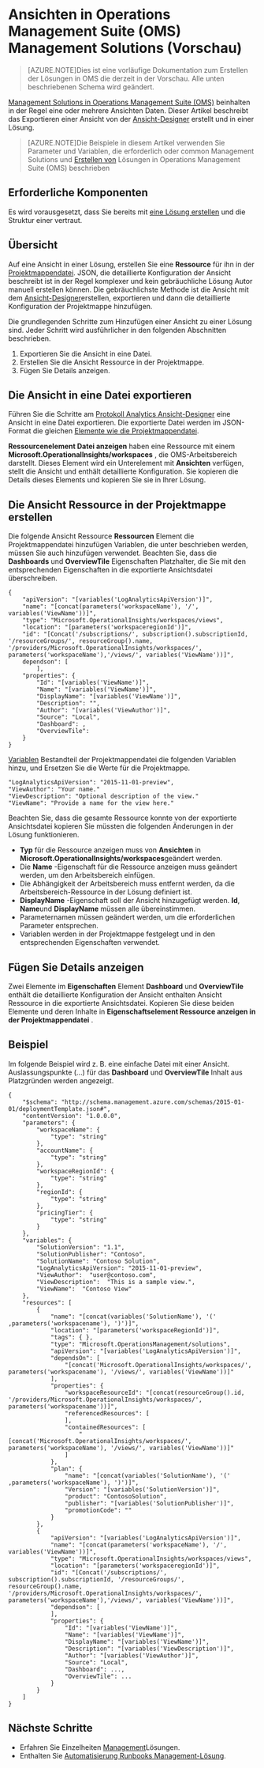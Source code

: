 <properties
   pageTitle="Ansichten in Management Solutions Operations Management Suite (OMS) | Microsoft Azure"
   description="Management Solutions in Operations Management Suite (OMS) beinhalten in der Regel eine oder mehrere Ansichten Daten.  Dieser Artikel beschreibt das Exportieren einer Ansicht von der Ansicht-Designer erstellt und in einer Lösung. "
   services="operations-management-suite"
   documentationCenter=""
   authors="bwren"
   manager="jwhit"
   editor="tysonn" />
<tags
   ms.service="operations-management-suite"
   ms.devlang="na"
   ms.topic="article"
   ms.tgt_pltfrm="na"
   ms.workload="infrastructure-services"
   ms.date="10/17/2016"
   ms.author="bwren" />

# <a name="views-in-operations-management-suite-oms-management-solutions-preview"></a>Ansichten in Operations Management Suite (OMS) Management Solutions (Vorschau)

>[AZURE.NOTE]Dies ist eine vorläufige Dokumentation zum Erstellen der Lösungen in OMS die derzeit in der Vorschau. Alle unten beschriebenen Schema wird geändert.    

[Management Solutions in Operations Management Suite (OMS)](operations-management-suite-solutions.md) beinhalten in der Regel eine oder mehrere Ansichten Daten.  Dieser Artikel beschreibt das Exportieren einer Ansicht von der [Ansicht-Designer](../log-analytics/log-analytics-view-designer.md) erstellt und in einer Lösung.  

>[AZURE.NOTE]Die Beispiele in diesem Artikel verwenden Sie Parameter und Variablen, die erforderlich oder common Management Solutions und [Erstellen von](operations-management-suite-solutions-creating.md) Lösungen in Operations Management Suite (OMS) beschrieben 


## <a name="prerequisites"></a>Erforderliche Komponenten
Es wird vorausgesetzt, dass Sie bereits mit [eine Lösung erstellen](operations-management-suite-solutions-creating.md) und die Struktur einer vertraut.


## <a name="overview"></a>Übersicht

Auf eine Ansicht in einer Lösung, erstellen Sie eine **Ressource** für ihn in der [Projektmappendatei](operations-management-suite-solutions-creating.md).  JSON, die detaillierte Konfiguration der Ansicht beschreibt ist in der Regel komplexer und kein gebräuchliche Lösung Autor manuell erstellen können.  Die gebräuchlichste Methode ist die Ansicht mit dem [Ansicht-Designer](../log-analytics/log-analytics-view-designer.md)erstellen, exportieren und dann die detaillierte Konfiguration der Projektmappe hinzufügen. 

Die grundlegenden Schritte zum Hinzufügen einer Ansicht zu einer Lösung sind.  Jeder Schritt wird ausführlicher in den folgenden Abschnitten beschrieben.

1. Exportieren Sie die Ansicht in eine Datei.
2. Erstellen Sie die Ansicht Ressource in der Projektmappe.
3. Fügen Sie Details anzeigen.

## <a name="export-the-view-to-a-file"></a>Die Ansicht in eine Datei exportieren
Führen Sie die Schritte am [Protokoll Analytics Ansicht-Designer](../log-analytics/log-analytics-view-designer.md) eine Ansicht in eine Datei exportieren.  Die exportierte Datei werden im JSON-Format die gleichen [Elemente wie die Projektmappendatei](operations-management-suite-solutions-creating.md#management-solution-files).  

**Ressourcenelement Datei anzeigen** haben eine Ressource mit einem **Microsoft.OperationalInsights/workspaces** , die OMS-Arbeitsbereich darstellt.  Dieses Element wird ein Unterelement mit **Ansichten** verfügen, stellt die Ansicht und enthält detaillierte Konfiguration.  Sie kopieren die Details dieses Elements und kopieren Sie sie in Ihrer Lösung.


## <a name="create-the-view-resource-in-the-solution"></a>Die Ansicht Ressource in der Projektmappe erstellen
Die folgende Ansicht Ressource **Ressourcen** Element die Projektmappendatei hinzufügen  Variablen, die unter beschrieben werden, müssen Sie auch hinzufügen verwendet.  Beachten Sie, dass die **Dashboards** und **OverviewTile** Eigenschaften Platzhalter, die Sie mit den entsprechenden Eigenschaften in die exportierte Ansichtsdatei überschreiben.
 
    {
        "apiVersion": "[variables('LogAnalyticsApiVersion')]",
        "name": "[concat(parameters('workspaceName'), '/', variables('ViewName'))]",
        "type": "Microsoft.OperationalInsights/workspaces/views",
        "location": "[parameters('workspaceregionId')]",
        "id": "[Concat('/subscriptions/', subscription().subscriptionId, '/resourceGroups/', resourceGroup().name, '/providers/Microsoft.OperationalInsights/workspaces/', parameters('workspaceName'),'/views/', variables('ViewName'))]",
        dependson": [
            ],
        "properties": {
            "Id": "[variables('ViewName')]",
            "Name": "[variables('ViewName')]",
            "DisplayName": "[variables('ViewName')]",
            "Description": "",
            "Author": "[variables('ViewAuthor')]",
            "Source": "Local",
            "Dashboard": ,
            "OverviewTile": 
        }
    }

[Variablen](operations-management-suite-solutions-creating.md#variables) Bestandteil der Projektmappendatei die folgenden Variablen hinzu, und Ersetzen Sie die Werte für die Projektmappe.

    "LogAnalyticsApiVersion": "2015-11-01-preview",
    "ViewAuthor": "Your name."
    "ViewDescription": "Optional description of the view."
    "ViewName": "Provide a name for the view here."


Beachten Sie, dass die gesamte Ressource konnte von der exportierte Ansichtsdatei kopieren Sie müssten die folgenden Änderungen in der Lösung funktionieren.  

- **Typ** für die Ressource anzeigen muss von **Ansichten** in **Microsoft.OperationalInsights/workspaces**geändert werden.
- Die **Name** -Eigenschaft für die Ressource anzeigen muss geändert werden, um den Arbeitsbereich einfügen.
- Die Abhängigkeit der Arbeitsbereich muss entfernt werden, da die Arbeitsbereich-Ressource in der Lösung definiert ist.
- **DisplayName** -Eigenschaft soll der Ansicht hinzugefügt werden.  **Id**, **Name**und **DisplayName** müssen alle übereinstimmen.
- Parameternamen müssen geändert werden, um die erforderlichen Parameter entsprechen.
- Variablen werden in der Projektmappe festgelegt und in den entsprechenden Eigenschaften verwendet.

## <a name="add-the-view-details"></a>Fügen Sie Details anzeigen
Zwei Elemente im **Eigenschaften** Element **Dashboard** und **OverviewTile** enthält die detaillierte Konfiguration der Ansicht enthalten Ansicht Ressource in die exportierte Ansichtsdatei.  Kopieren Sie diese beiden Elemente und deren Inhalte in **Eigenschaftselement Ressource anzeigen in der Projektmappendatei** . 

## <a name="example"></a>Beispiel
Im folgende Beispiel wird z. B. eine einfache Datei mit einer Ansicht.  Auslassungspunkte (...) für das **Dashboard** und **OverviewTile** Inhalt aus Platzgründen werden angezeigt.


    {
        "$schema": "http://schema.management.azure.com/schemas/2015-01-01/deploymentTemplate.json#",
        "contentVersion": "1.0.0.0",
        "parameters": {
            "workspaceName": {
                "type": "string"
            },
            "accountName": {
                "type": "string"
            },
            "workspaceRegionId": {
                "type": "string"
            },
            "regionId": {
                "type": "string"
            },
            "pricingTier": {
                "type": "string"
            }
        },
        "variables": {
            "SolutionVersion": "1.1",
            "SolutionPublisher": "Contoso",
            "SolutionName": "Contoso Solution",
            "LogAnalyticsApiVersion": "2015-11-01-preview",
            "ViewAuthor":  "user@contoso.com",
            "ViewDescription":  "This is a sample view.",
            "ViewName":  "Contoso View"
        },
        "resources": [
            {
                "name": "[concat(variables('SolutionName'), '(' ,parameters('workspacename'), ')')]",
                "location": "[parameters('workspaceRegionId')]",
                "tags": { },
                "type": "Microsoft.OperationsManagement/solutions",
                "apiVersion": "[variables('LogAnalyticsApiVersion')]",
                "dependsOn": [
                    "[concat('Microsoft.OperationalInsights/workspaces/', parameters('workspacename'), '/views/', variables('ViewName'))]"
                ],
                "properties": {
                    "workspaceResourceId": "[concat(resourceGroup().id, '/providers/Microsoft.OperationalInsights/workspaces/', parameters('workspacename'))]",
                    "referencedResources": [
                    ],
                    "containedResources": [
                        "[concat('Microsoft.OperationalInsights/workspaces/', parameters('workspaceName'), '/views/', variables('ViewName'))]"
                    ]
                },
                "plan": {
                    "name": "[concat(variables('SolutionName'), '(' ,parameters('workspaceName'), ')')]",
                    "Version": "[variables('SolutionVersion')]",
                    "product": "ContosoSolution",
                    "publisher": "[variables('SolutionPublisher')]",
                    "promotionCode": ""
                }
            },
            {
                "apiVersion": "[variables('LogAnalyticsApiVersion')]",
                "name": "[concat(parameters('workspaceName'), '/', variables('ViewName'))]",
                "type": "Microsoft.OperationalInsights/workspaces/views",
                "location": "[parameters('workspaceregionId')]",
                "id": "[Concat('/subscriptions/', subscription().subscriptionId, '/resourceGroups/', resourceGroup().name, '/providers/Microsoft.OperationalInsights/workspaces/', parameters('workspaceName'),'/views/', variables('ViewName'))]",
                "dependson": [
                ],
                "properties": {
                    "Id": "[variables('ViewName')]",
                    "Name": "[variables('ViewName')]",
                    "DisplayName": "[variables('ViewName')]",
                    "Description": "[variables('ViewDescription')]",
                    "Author": "[variables('ViewAuthor')]",
                    "Source": "Local",
                    "Dashboard": ...,
                    "OverviewTile": ...
                }
            }
        ]
    }




## <a name="next-steps"></a>Nächste Schritte

- Erfahren Sie Einzelheiten [Management](operations-management-suite-solutions-creating.md)Lösungen.
- Enthalten Sie [Automatisierung Runbooks Management-Lösung](operations-management-suite-solutions-resources-automation.md).